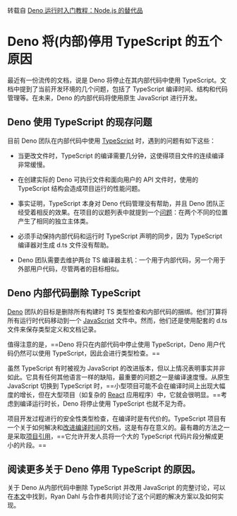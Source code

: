 转载自 [Deno 运行时入门教程：Node.js 的替代品](https://juejin.cn/post/6934140963262562312)

# Deno 将(内部)停用 TypeScript 的五个原因

最近有一份流传的文档，说是 Deno 将停止在其内部代码中使用 TypeScript。文档中提到了当前开发环境的几个问题，包括了 TypeScript 编译时间、结构和代码管理等。在未来，Deno 的内部代码将使用原生 JavaScript 进行开发。

## **Deno 使用 TypeScript 的现存问题**

目前 Deno 团队在内部代码中使用 [TypeScript](https://startfunction.com/tag/typescript) 时，遇到的问题有如下这些：

- 当更改文件时，TypeScript 的编译需要几分钟，这使得项目文件的连续编译非常缓慢。

- 在创建实际的 Deno 可执行文件和面向用户的 API 文件时，使用的 TypeScript 结构会造成项目运行的性能问题。

- 事实证明，TypeScript 本身对 Deno 代码管理没有帮助，并且 Deno 团队正经受着相反的效果。在项目的议题列表中就提到一个[问题](https://github.com/denoland/deno/issues/4748)：在两个不同的位置产生了相同的独立主体类。

- 必须手动保持内部代码和运行时 TypeScript 声明的同步，因为 TypeScript 编译器对生成 d.ts 文件没有帮助。

- Deno 团队需要去维护两台 TS 编译器主机：一个用于内部代码，另一个用于外部用户代码，尽管两者的目标相似。

## **Deno 内部代码删除 TypeScript**

[Deno](https://startfunction.com/tag/deno) 团队的目标是删除所有构建时 TS 类型检查和内部代码的捆绑。他们打算将所有运行时代码移动到一个 [JavaScript](https://startfunction.com/category/javascript) 文件中。然而，他们还是使用配套的 d.ts 文件来保存类型定义和文档记录。

值得注意的是，==Deno 将只在内部代码中停止使用 TypeScript，Deno 用户代码仍然可以使用 TypeScript，因此会进行类型检查。==

虽然 TypeScript 有时被视为 JavaScript 的改进版本，但以上情况表明事实并非如此。它具有任何其他语言一样的缺陷，最重要的问题之一是编译速度慢。从原生 JavaScript 切换到 TypeScript 时，==小型项目可能不会在编译时间上出现大幅度的增长，但在大型项目（如复杂的 [React](https://startfunction.com/tag/react) 应用程序）中，它就会很明显。==考虑到编译运行时长，Deno 将停止使用 TypeScript 也就不足为奇。


项目开发过程进行的安全性类型检查，在编译时是有代价的。TypeScript 项目有一个关于如何解决和[改进编译时间](https://github.com/microsoft/TypeScript/wiki/Performance)的文档，这是有存在意义的。最有趣的方法之一是采取[项目引用](https://www.typescriptlang.org/docs/handbook/project-references.html)，==它允许开发人员将一个大的 TypeScript 代码片段分解成更小的片段。==

## **阅读更多关于 Deno 停用 TypeScript 的原因。**

关于 Deno 从内部代码中删除 TypeScript 并改用 JavaScript 的完整讨论，可以在[本文](https://docs.google.com/document/d/1_WvwHl7BXUPmoiSeD8G83JmS8ypsTPqed4Btkqkn_-4/preview?pru=AAABcrrKL5k*nQ4LS569NsRRAce2BVanXw#)中找到，Ryan Dahl 与合作者共同讨论了这个问题的解决方案以及如何实现。

